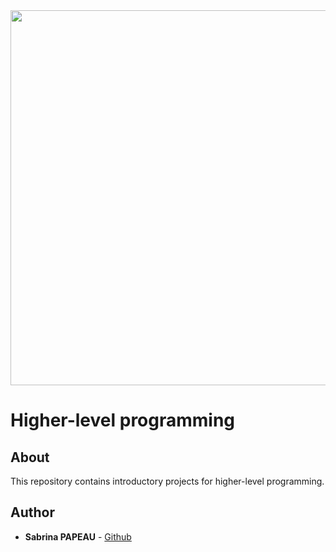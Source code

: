 <img src="https://cdn.worldvectorlogo.com/logos/python-6.svg" width="600">

# Higher-level programming

## About
This repository contains introductory projects for higher-level programming.

## Author
* **Sabrina PAPEAU** - [Github](https://github.com/Holbiwan)
